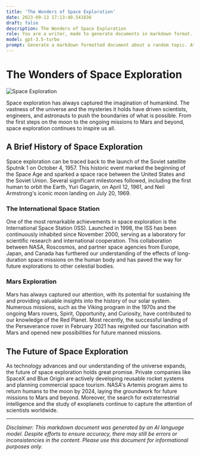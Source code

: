 ```yaml
---
title: 'The Wonders of Space Exploration'
date: 2023-09-13 17:13:40.541836
draft: false
description: The Wonders of Space Exploration
role: You are a writer, made to generate documents in markdown format. It is very important that all of the documents you generate are in valid markdown format.
model: gpt-3.5-turbo
prompt: Generate a markdown formatted document about a random topic. At the bottom, include a disclaimer explaining that the document was generated by you. The first line of the document should be the title. Make sure that the entire document is in proper markdown format, using a mix of various tags to make the document visually appealing.
---
```


# The Wonders of Space Exploration

![Space Exploration](https://www.nasa.gov/sites/default/files/styles/full_width_feature/public/thumbnails/image/andrae-roesch-dream-sentinel-2.jpg)

Space exploration has always captured the imagination of humankind. The vastness of the universe and the mysteries it holds have driven scientists, engineers, and astronauts to push the boundaries of what is possible. From the first steps on the moon to the ongoing missions to Mars and beyond, space exploration continues to inspire us all.

## A Brief History of Space Exploration

Space exploration can be traced back to the launch of the Soviet satellite Sputnik 1 on October 4, 1957. This historic event marked the beginning of the Space Age and sparked a space race between the United States and the Soviet Union. Several significant milestones followed, including the first human to orbit the Earth, Yuri Gagarin, on April 12, 1961, and Neil Armstrong's iconic moon landing on July 20, 1969.

### The International Space Station

One of the most remarkable achievements in space exploration is the International Space Station (ISS). Launched in 1998, the ISS has been continuously inhabited since November 2000, serving as a laboratory for scientific research and international cooperation. This collaboration between NASA, Roscosmos, and partner space agencies from Europe, Japan, and Canada has furthered our understanding of the effects of long-duration space missions on the human body and has paved the way for future explorations to other celestial bodies.

### Mars Exploration

Mars has always captured our attention, with its potential for sustaining life and providing valuable insights into the history of our solar system. Numerous missions, such as the Viking program in the 1970s and the ongoing Mars rovers, Spirit, Opportunity, and Curiosity, have contributed to our knowledge of the Red Planet. Most recently, the successful landing of the Perseverance rover in February 2021 has reignited our fascination with Mars and opened new possibilities for future manned missions.

## The Future of Space Exploration

As technology advances and our understanding of the universe expands, the future of space exploration holds great promise. Private companies like SpaceX and Blue Origin are actively developing reusable rocket systems and planning commercial space tourism. NASA's Artemis program aims to return humans to the moon by 2024, laying the groundwork for future missions to Mars and beyond. Moreover, the search for extraterrestrial intelligence and the study of exoplanets continue to capture the attention of scientists worldwide.

---

*Disclaimer: This markdown document was generated by an AI language model. Despite efforts to ensure accuracy, there may still be errors or inconsistencies in the content. Please use this document for informational purposes only.*